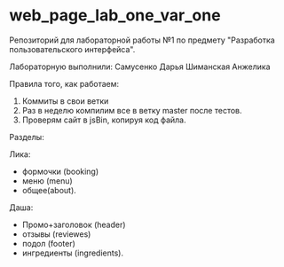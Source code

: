 # web_page_lab_one_var_one
Репозиторий для лабораторной работы №1 по предмету "Разработка пользовательского интерфейса".


Лабораторную выполнили:
    Самусенко Дарья
    Шиманская Анжелика
    
Правила того, как работаем:
1. Коммиты в свои ветки
2. Раз в неделю компилим все в ветку master после тестов.
3. Проверям сайт в jsBin, копируя код файла.

Разделы:

Лика:
- формочки (booking)
- меню (menu)
- общее(about).

Даша:
- Промо+заголовок (header)
- отзывы (reviewes)
- подол (footer)
- ингредиенты (ingredients).
